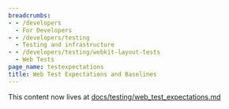 ```yaml
---
breadcrumbs:
- - /developers
  - For Developers
- - /developers/testing
  - Testing and infrastructure
- - /developers/testing/webkit-layout-tests
  - Web Tests
page_name: testexpectations
title: Web Test Expectations and Baselines
---
```


This content now lives at
[docs/testing/web_test_expectations.md](https://chromium.googlesource.com/chromium/src/+/HEAD/docs/testing/web_test_expectations.md)
